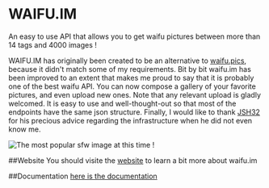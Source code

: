 # WAIFU.IM
An easy to use API that allows you to get waifu pictures between more than 14 tags and 4000 images !



WAIFU.IM has originally been created to be an alternative to [waifu.pics](https://waifu.pics), because it didn't match some of my requirements. Bit by bit waifu.im has been improved to an extent that makes me proud to say that it is probably one of the best waifu API. You can now compose a gallery of your favorite pictures, and even upload new ones. Note that any relevant upload is gladly welcomed. It is easy to use and well-thought-out so that most of the endpoints have the same json structure. Finally, I would like to thank [JSH32](https://github.com/JSH32) for his precious advice regarding the infrastructure when he did not even know me.

![The most popular sfw image at this time !](https://cdn.waifu.im/aa48cd9dc6b64367.jpg)

##Website
You should visite the [website](https://waifu.im) to learn a bit more about waifu.im

##Documentation
[here is the documentation](https://waifu.im/docs/)
